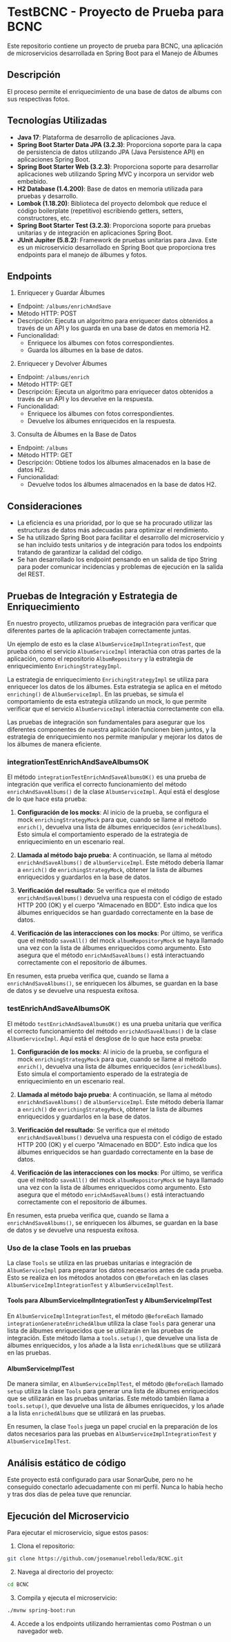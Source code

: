 # TestBCNC - Proyecto de Prueba para BCNC

Este repositorio contiene un proyecto de prueba para BCNC, una aplicación de microservicios desarrollada en Spring Boot para el Manejo de Álbumes

## Descripción

El proceso permite el enriquecimiento de una base de datos de albums con sus respectivas fotos.

## Tecnologías Utilizadas

- **Java 17**: Plataforma de desarrollo de aplicaciones Java.
- **Spring Boot Starter Data JPA (3.2.3)**: Proporciona soporte para la capa de persistencia de datos utilizando JPA (Java Persistence API) en aplicaciones Spring Boot.
- **Spring Boot Starter Web (3.2.3)**: Proporciona soporte para desarrollar aplicaciones web utilizando Spring MVC y incorpora un servidor web embebido.
- **H2 Database (1.4.200)**: Base de datos en memoria utilizada para pruebas y desarrollo.
- **Lombok (1.18.20)**: Biblioteca del proyecto delombok que reduce el código boilerplate (repetitivo) escribiendo getters, setters, constructores, etc.
- **Spring Boot Starter Test (3.2.3)**: Proporciona soporte para pruebas unitarias y de integración en aplicaciones Spring Boot.
- **JUnit Jupiter (5.8.2)**: Framework de pruebas unitarias para Java.
Este es un microservicio desarrollado en Spring Boot que proporciona tres endpoints para el manejo de álbumes y fotos.

## Endpoints

 1. Enriquecer y Guardar Álbumes

- Endpoint: `/albums/enrichAndSave`
- Método HTTP: POST
- Descripción: Ejecuta un algoritmo para enriquecer datos obtenidos a través de un API y los guarda en una base de datos en memoria H2.
- Funcionalidad:
    - Enriquece los álbumes con fotos correspondientes.
    - Guarda los álbumes en la base de datos.

 2. Enriquecer y Devolver Álbumes

- Endpoint: `/albums/enrich`
- Método HTTP: GET
- Descripción: Ejecuta un algoritmo para enriquecer datos obtenidos a través de un API y los devuelve en la respuesta.
- Funcionalidad:
    - Enriquece los álbumes con fotos correspondientes.
    - Devuelve los álbumes enriquecidos en la respuesta.

 3. Consulta de Álbumes en la Base de Datos

- Endpoint: `/albums`
- Método HTTP: GET
- Descripción: Obtiene todos los álbumes almacenados en la base de datos H2.
- Funcionalidad:
    - Devuelve todos los álbumes almacenados en la base de datos H2.

## Consideraciones

- La eficiencia es una prioridad, por lo que se ha procurado utilizar las estructuras de datos más adecuadas para optimizar el rendimiento.
- Se ha utilizado Spring Boot para facilitar el desarrollo del microservicio y se han incluido tests unitarios y de integración para todos los endpoints tratando de garantizar la calidad del código.
- Se han desarrollado los endpoint pensando en un salida de tipo String para poder comunicar incidencias y problemas de ejecución en la salida del REST.

## Pruebas de Integración y Estrategia de Enriquecimiento

En nuestro proyecto, utilizamos pruebas de integración para verificar que diferentes partes de la aplicación trabajen correctamente juntas. 

Un ejemplo de esto es la clase `AlbumServiceImplIntegrationTest`, que prueba cómo el servicio `AlbumServiceImpl` interactúa con otras partes de la aplicación, como el repositorio `AlbumRepository` y la estrategia de enriquecimiento `EnrichingStrategyImpl`.

La estrategia de enriquecimiento `EnrichingStrategyImpl` se utiliza para enriquecer los datos de los álbumes. Esta estrategia se aplica en el método `enriching()` de `AlbumServiceImpl`. En las pruebas, se simula el comportamiento de esta estrategia utilizando un mock, lo que permite verificar que el servicio `AlbumServiceImpl` interactúa correctamente con ella.

Las pruebas de integración son fundamentales para asegurar que los diferentes componentes de nuestra aplicación funcionen bien juntos, y la estrategia de enriquecimiento nos permite manipular y mejorar los datos de los álbumes de manera eficiente.

### integrationTestEnrichAndSaveAlbumsOK

El método `integrationTestEnrichAndSaveAlbumsOK()` es una prueba de integración que verifica el correcto funcionamiento del método `enrichAndSaveAlbums()` de la clase `AlbumServiceImpl`. Aquí está el desglose de lo que hace esta prueba:

1. **Configuración de los mocks**: Al inicio de la prueba, se configura el mock `enrichingStrategyMock` para que, cuando se llame al método `enrich()`, devuelva una lista de álbumes enriquecidos (`enrichedAlbums`). Esto simula el comportamiento esperado de la estrategia de enriquecimiento en un escenario real.

2. **Llamada al método bajo prueba**: A continuación, se llama al método `enrichAndSaveAlbums()` de `albumServiceImpl`. Este método debería llamar a `enrich()` de `enrichingStrategyMock`, obtener la lista de álbumes enriquecidos y guardarlos en la base de datos.

3. **Verificación del resultado**: Se verifica que el método `enrichAndSaveAlbums()` devuelva una respuesta con el código de estado HTTP 200 (OK) y el cuerpo "Almacenado en BDD". Esto indica que los álbumes enriquecidos se han guardado correctamente en la base de datos.

4. **Verificación de las interacciones con los mocks**: Por último, se verifica que el método `saveAll()` del mock `albumRepositoryMock` se haya llamado una vez con la lista de álbumes enriquecidos como argumento. Esto asegura que el método `enrichAndSaveAlbums()` está interactuando correctamente con el repositorio de álbumes.

En resumen, esta prueba verifica que, cuando se llama a `enrichAndSaveAlbums()`, se enriquecen los álbumes, se guardan en la base de datos y se devuelve una respuesta exitosa.

### testEnrichAndSaveAlbumsOK

El método `testEnrichAndSaveAlbumsOK()` es una prueba unitaria que verifica el correcto funcionamiento del método `enrichAndSaveAlbums()` de la clase `AlbumServiceImpl`. Aquí está el desglose de lo que hace esta prueba:

1. **Configuración de los mocks**: Al inicio de la prueba, se configura el mock `enrichingStrategyMock` para que, cuando se llame al método `enrich()`, devuelva una lista de álbumes enriquecidos (`enrichedAlbums`). Esto simula el comportamiento esperado de la estrategia de enriquecimiento en un escenario real.

2. **Llamada al método bajo prueba**: A continuación, se llama al método `enrichAndSaveAlbums()` de `albumServiceImpl`. Este método debería llamar a `enrich()` de `enrichingStrategyMock`, obtener la lista de álbumes enriquecidos y guardarlos en la base de datos.

3. **Verificación del resultado**: Se verifica que el método `enrichAndSaveAlbums()` devuelva una respuesta con el código de estado HTTP 200 (OK) y el cuerpo "Almacenado en BDD". Esto indica que los álbumes enriquecidos se han guardado correctamente en la base de datos.

4. **Verificación de las interacciones con los mocks**: Por último, se verifica que el método `saveAll()` del mock `albumRepositoryMock` se haya llamado una vez con la lista de álbumes enriquecidos como argumento. Esto asegura que el método `enrichAndSaveAlbums()` está interactuando correctamente con el repositorio de álbumes.

En resumen, esta prueba verifica que, cuando se llama a `enrichAndSaveAlbums()`, se enriquecen los álbumes, se guardan en la base de datos y se devuelve una respuesta exitosa.

### Uso de la clase Tools en las pruebas

La clase `Tools` se utiliza en las pruebas unitarias e integración de `AlbumServiceImpl` para preparar los datos necesarios antes de cada prueba. Esto se realiza en los métodos anotados con `@BeforeEach` en las clases `AlbumServiceImplIntegrationTest` y `AlbumServiceImplTest`.

#### Tools para AlbumServiceImplIntegrationTest y AlbumServiceImplTest

En `AlbumServiceImplIntegrationTest`, el método `@BeforeEach` llamado `integrationGenerateEnrichedAlbum` utiliza la clase `Tools` para generar una lista de álbumes enriquecidos que se utilizarán en las pruebas de integración. Este método llama a `tools.setup()`, que devuelve una lista de álbumes enriquecidos, y los añade a la lista `enrichedAlbums` que se utilizará en las pruebas.

#### AlbumServiceImplTest

De manera similar, en `AlbumServiceImplTest`, el método `@BeforeEach` llamado `setup` utiliza la clase `Tools` para generar una lista de álbumes enriquecidos que se utilizarán en las pruebas unitarias. Este método también llama a `tools.setup()`, que devuelve una lista de álbumes enriquecidos, y los añade a la lista `enrichedAlbums` que se utilizará en las pruebas.

En resumen, la clase `Tools` juega un papel crucial en la preparación de los datos necesarios para las pruebas en `AlbumServiceImplIntegrationTest` y `AlbumServiceImplTest`.

## Análisis estático de código

Este proyecto está configurado para usar SonarQube, pero no he conseguido conectarlo adecuadamente con mi perfil. Nunca lo había hecho y tras dos días de pelea tuve que renunciar.

## Ejecución del Microservicio

Para ejecutar el microservicio, sigue estos pasos:

1. Clona el repositorio:

```bash
git clone https://github.com/josemanuelrebolleda/BCNC.git
```

2. Navega al directorio del proyecto:

```bash
cd BCNC
```

3. Compila y ejecuta el microservicio:

```bash
./mvnw spring-boot:run
```

4. Accede a los endpoints utilizando herramientas como Postman o un navegador web.

